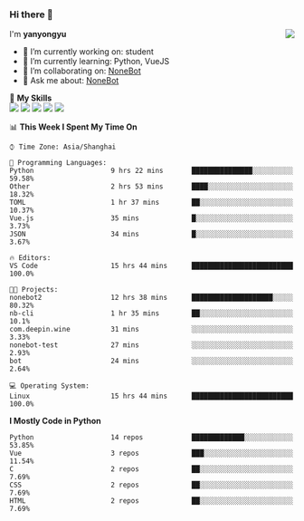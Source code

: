 ### Hi there 👋

<a href="#">
  <img align="right" src="https://github-readme-stats.vercel.app/api?username=yanyongyu&count_private=true&show_icons=true&bg_color=15,f2f7fd,E0EAFC" />
</a>

I'm **yanyongyu**

- 🔭 I’m currently working on: student
- 🌱 I’m currently learning: Python, VueJS
- 👯 I’m collaborating on: [NoneBot](https://github.com/nonebot)
- 💬 Ask me about: [NoneBot](https://github.com/nonebot)

🌟 **My Skills**  
![](https://img.shields.io/badge/-Python-3e74a2?style=flat-square&logo=Python&logoColor=fff)
![](https://img.shields.io/badge/-Vue-4fc08d?style=flat-square&logo=Vue.js&logoColor=fff)
![](https://img.shields.io/badge/-Node.js-339933?style=flat-square&logo=Node.js&logoColor=fff)
![](https://img.shields.io/badge/-Docker-2496ED?style=flat-square&logo=Docker&logoColor=fff)
![](https://img.shields.io/badge/-Linux-000000?style=flat-square&logo=Linux&logoColor=fff)

<!--START_SECTION:waka-->
📊 **This Week I Spent My Time On** 

```text
⌚︎ Time Zone: Asia/Shanghai

💬 Programming Languages: 
Python                   9 hrs 22 mins       ███████████████░░░░░░░░░░   59.58% 
Other                    2 hrs 53 mins       ████░░░░░░░░░░░░░░░░░░░░░   18.32% 
TOML                     1 hr 37 mins        ██░░░░░░░░░░░░░░░░░░░░░░░   10.37% 
Vue.js                   35 mins             █░░░░░░░░░░░░░░░░░░░░░░░░   3.73% 
JSON                     34 mins             █░░░░░░░░░░░░░░░░░░░░░░░░   3.67%

🔥 Editors: 
VS Code                  15 hrs 44 mins      █████████████████████████   100.0%

🐱‍💻 Projects: 
nonebot2                 12 hrs 38 mins      ████████████████████░░░░░   80.32% 
nb-cli                   1 hr 35 mins        ██░░░░░░░░░░░░░░░░░░░░░░░   10.1% 
com.deepin.wine          31 mins             ░░░░░░░░░░░░░░░░░░░░░░░░░   3.33% 
nonebot-test             27 mins             ░░░░░░░░░░░░░░░░░░░░░░░░░   2.93% 
bot                      24 mins             ░░░░░░░░░░░░░░░░░░░░░░░░░   2.64%

💻 Operating System: 
Linux                    15 hrs 44 mins      █████████████████████████   100.0%

```

**I Mostly Code in Python** 

```text
Python                   14 repos            █████████████░░░░░░░░░░░░   53.85% 
Vue                      3 repos             ███░░░░░░░░░░░░░░░░░░░░░░   11.54% 
C                        2 repos             ██░░░░░░░░░░░░░░░░░░░░░░░   7.69% 
CSS                      2 repos             ██░░░░░░░░░░░░░░░░░░░░░░░   7.69% 
HTML                     2 repos             ██░░░░░░░░░░░░░░░░░░░░░░░   7.69%

```



<!--END_SECTION:waka-->
